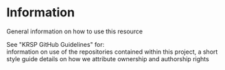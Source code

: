 # Information
General information on how to use this resource

See "KRSP GitHub Guidelines" for:  
information on use of the repositories contained within this project, 
a short style guide
details on how we attribute ownership and authorship rights


